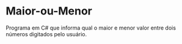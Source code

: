 # Maior-ou-Menor
 Programa em C# que informa qual o maior e menor valor entre dois números digitados pelo usuário.
